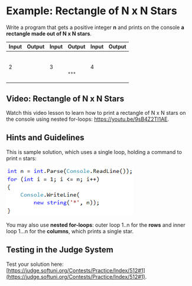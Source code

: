 # Example: Rectangle of N x N Stars

Write a program that gets a positive integer **n** and prints on the console **a rectangle made out of N x N stars**.

| Input | Output                                    | Input | Output                                                          | Input | Output                                                                                  |
| ----- | ----------------------------------------- | ----- | --------------------------------------------------------------- | ----- | --------------------------------------------------------------------------------------- |
| 2     | <p><code>**</code><br><code>**</code></p> | 3     | <p><code>***</code><br><code>***</code><br><code>***</code></p> | 4     | <p><code>****</code><br><code>****</code><br><code>****</code><br><code>****</code></p> |

## Video: Rectangle of N x N Stars

Watch this video lesson to learn how to print a rectangle of N x N stars on the console using nested for-loops: https://youtu.be/9sB4Z2TI1AE.

## Hints and Guidelines

This is sample solution, which uses a single loop, holding a command to print `n` stars:

![](../../../assets/chapter-6-images/02.Rectangle-of-N-x-N-stars-01.png)

You may also use **nested for-loops**: outer loop 1..n for the **rows** and inner loop 1…n for the **columns**, which prints a single star.

## Testing in the Judge System

Test your solution here: [https://judge.softuni.org/Contests/Practice/Index/512#1](https://judge.softuni.org/Contests/Practice/Index/512#1).
